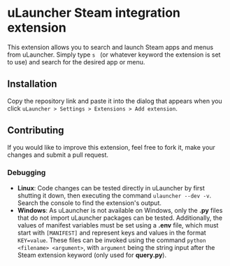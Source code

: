 # uLauncher Steam integration extension

This extension allows you to search and launch Steam apps and menus from uLauncher. Simply type `s ` (or whatever keyword the extension is set to use) and search for the desired app or menu.

## Installation

Copy the repository link and paste it into the dialog that appears when you click `uLauncher > Settings > Extensions > Add extension`.

## Contributing

If you would like to improve this extension, feel free to fork it, make your changes and submit a pull request.

### Debugging

- **Linux**: Code changes can be tested directly in uLauncher by first shutting it down, then executing the command `ulauncher --dev -v`. Search the console to find the extension's output.
- **Windows**: As uLauncher is not available on Windows, only the **.py** files that do not import uLauncher packages can be tested. Additionally, the values of manifest variables must be set using a **.env** file, which must start with `[MANIFEST]` and represent keys and values in the format `KEY=value`. These files can be invoked using the command `python <filename> <argument>`, with `argument` being the string input after the Steam extension keyword (only used for **query.py**).

